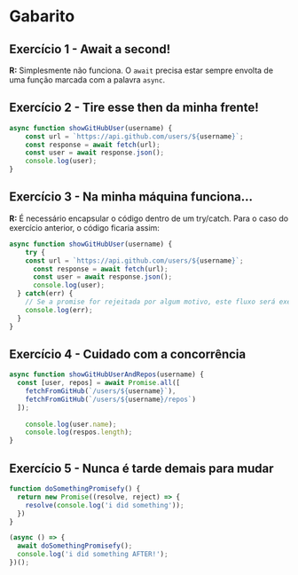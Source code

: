 # Gabarito

## Exercício 1 - Await a second!
**R:** Simplesmente não funciona. O `await` precisa estar sempre envolta de uma função marcada com a palavra `async`.

## Exercício 2 - Tire esse then da minha frente!
``` javascript
async function showGitHubUser(username) {
	const url = `https://api.github.com/users/${username}`;
	const response = await fetch(url);
	const user = await response.json();
	console.log(user);
}
```

## Exercício 3 - Na minha máquina funciona...
**R:** É necessário encapsular o código dentro de um try/catch. Para o caso do exercício anterior, o código ficaria assim:

``` javascript
async function showGitHubUser(username) {
	try {
    const url = `https://api.github.com/users/${username}`;
	  const response = await fetch(url);
	  const user = await response.json();
	  console.log(user);
  } catch(err) {
    // Se a promise for rejeitada por algum motivo, este fluxo será executado
    console.log(err);
  }
}
```

## Exercício 4 - Cuidado com a concorrência
``` javascript
async function showGitHubUserAndRepos(username) {
  const [user, repos] = await Promise.all([
    fetchFromGitHub(`/users/${username}`),
    fetchFromGitHub(`/users/${username}/repos`)
  ]);
	
	console.log(user.name);
	console.log(respos.length);
}
```

## Exercício 5 - Nunca é tarde demais para mudar
``` javascript
function doSomethingPromisefy() {
  return new Promise((resolve, reject) => {
    resolve(console.log('i did something'));
  })
}

(async () => {
  await doSomethingPromisefy();
  console.log('i did something AFTER!');
})();
```
